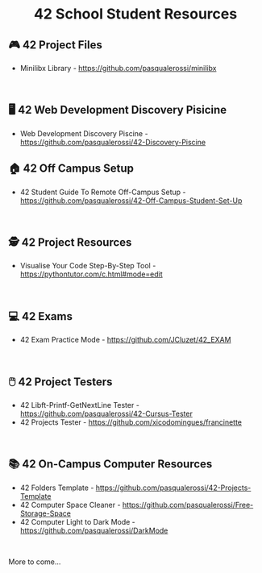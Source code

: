<div align="center">

# 42 School Student Resources

</div>

## :video_game: 42 Project Files

- Minilibx Library - https://github.com/pasqualerossi/minilibx

<br>

## :desktop_computer: 42 Web Development Discovery Pisicine

- Web Development Discovery Piscine - https://github.com/pasqualerossi/42-Discovery-Piscine

## :house: 42 Off Campus Setup
- 42 Student Guide To Remote Off-Campus Setup - https://github.com/pasqualerossi/42-Off-Campus-Student-Set-Up

<br>

## 🕵️ 42 Project Resources

- Visualise Your Code Step-By-Step Tool - https://pythontutor.com/c.html#mode=edit

<br>

## 💻 42 Exams

- 42 Exam Practice Mode - https://github.com/JCluzet/42_EXAM

<br>

## 🖱️ 42 Project Testers

- 42 Libft-Printf-GetNextLine Tester - https://github.com/pasqualerossi/42-Cursus-Tester
- 42 Projects Tester - https://github.com/xicodomingues/francinette

<br>

## :books: 42 On-Campus Computer Resources

- 42 Folders Template - https://github.com/pasqualerossi/42-Projects-Template
- 42 Computer Space Cleaner - https://github.com/pasqualerossi/Free-Storage-Space
- 42 Computer Light to Dark Mode - https://github.com/pasqualerossi/DarkMode

<br>

More to come...
